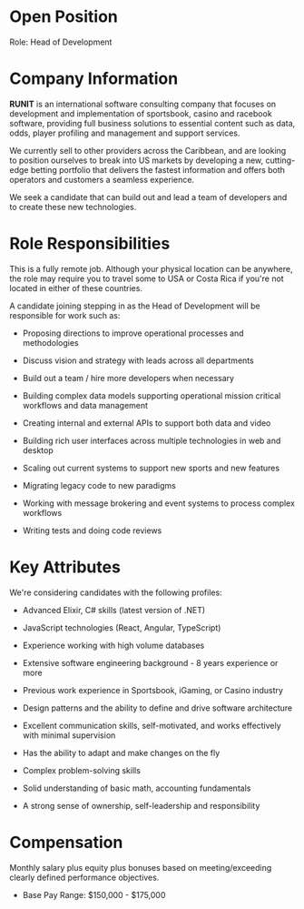 # Open Position

Role: Head of Development


# Company Information

**RUNIT** is an international software consulting company that focuses on development and implementation of sportsbook, casino and racebook software, 
providing full business solutions to essential content such as data, odds, player profiling and management and support services.

We currently sell to other providers across the Caribbean, and are looking to position ourselves to break into US markets by developing a new, cutting-edge betting portfolio that delivers the fastest information and offers both operators and customers a seamless experience. 

We seek a candidate that can build out and lead a team of developers and to create these new technologies.


# Role Responsibilities

This is a fully remote job. Although your physical location can be anywhere, the role may require you to travel some to USA or Costa Rica if you're not located in either of these countries. 

A candidate joining stepping in as the Head of Development will be responsible for work such as:

- Proposing directions to improve operational processes and methodologies

- Discuss vision and strategy with leads across all departments

- Build out a team / hire more developers when necessary

- Building complex data models supporting operational mission critical workflows and data management

- Creating internal and external APIs to support both data and video

- Building rich user interfaces across multiple technologies in web and desktop

- Scaling out current systems to support new sports and new features

- Migrating legacy code to new paradigms

- Working with message brokering and event systems to process complex workflows

- Writing tests and doing code reviews


# Key Attributes

We're considering candidates with the following profiles:

- Advanced Elixir, C# skills (latest version of .NET)

- JavaScript technologies (React, Angular, TypeScript)

- Experience working with high volume databases

- Extensive software engineering background - 8 years experience or more

- Previous work experience in Sportsbook, iGaming, or Casino industry

- Design patterns and the ability to define and drive software architecture

- Excellent communication skills, self-motivated, and works effectively with minimal supervision

- Has the ability to adapt and make changes on the fly

- Complex problem-solving skills

- Solid understanding of basic math, accounting fundamentals

- A strong sense of ownership, self-leadership and responsibility


# Compensation

Monthly salary plus equity plus bonuses based on meeting/exceeding clearly defined performance objectives.

- Base Pay Range: $150,000 - $175,000
